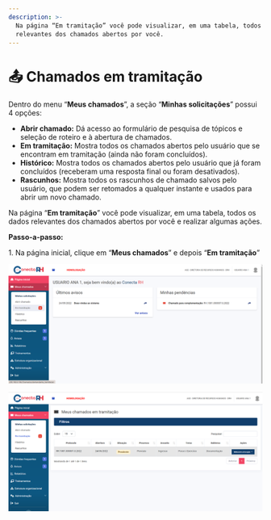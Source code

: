 ```yaml
---
description: >-
  Na página “Em tramitação” você pode visualizar, em uma tabela, todos os dados
  relevantes dos chamados abertos por você.
---
```


# 📤 Chamados em tramitação

Dentro do menu “**Meus chamados**”, a seção “**Minhas solicitações**” possui 4 opções:

* **Abrir chamado:** Dá acesso ao formulário de pesquisa de tópicos e seleção de roteiro e à abertura de chamados.
* **Em tramitação:** Mostra todos os chamados abertos pelo usuário que se encontram em tramitação (ainda não foram concluídos).
* **Histórico:** Mostra todos os chamados abertos pelo usuário que já foram concluídos (receberam uma resposta final ou foram desativados).
* **Rascunhos:** Mostra todos os rascunhos de chamado salvos pelo usuário, que podem ser retomados a qualquer instante e usados para abrir um novo chamado.

Na página “**Em tramitação**” você pode visualizar, em uma tabela, todos os dados relevantes dos chamados abertos por você e realizar algumas ações.

**Passo-a-passo:**

1\.       Na página inicial, clique em “**Meus chamados**” e depois “**Em tramitação**”

![](<../../.gitbook/assets/image (86).png>)

![](<../../.gitbook/assets/image (168).png>)
